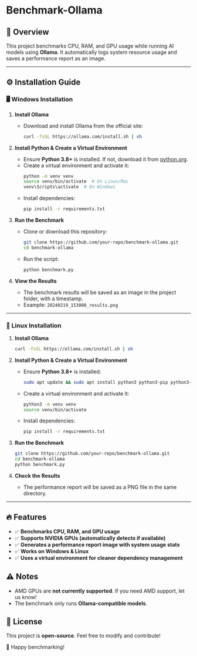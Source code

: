 # Benchmark-Ollama

## 📌 Overview
This project benchmarks CPU, RAM, and GPU usage while running AI models using **Ollama**. It automatically logs system resource usage and saves a performance report as an image.

---

## ⚙️ Installation Guide

### **🖥️ Windows Installation**
1. **Install Ollama**
   - Download and install Ollama from the official site:
     ```sh
     curl -fsSL https://ollama.com/install.sh | sh
     ```

2. **Install Python & Create a Virtual Environment**
   - Ensure **Python 3.8+** is installed. If not, download it from [python.org](https://www.python.org/downloads/).
   - Create a virtual environment and activate it:
     ```sh
     python -m venv venv
     source venv/bin/activate  # On Linux/Mac
     venv\Scripts\activate  # On Windows
     ```
   - Install dependencies:
     ```sh
     pip install -r requirements.txt
     ```

3. **Run the Benchmark**
   - Clone or download this repository:
     ```sh
     git clone https://github.com/your-repo/benchmark-ollama.git
     cd benchmark-ollama
     ```
   - Run the script:
     ```sh
     python benchmark.py
     ```

4. **View the Results**
   - The benchmark results will be saved as an image in the project folder, with a timestamp.
   - Example: `20240219_153000_results.png`

---

### **🐧 Linux Installation**

1. **Install Ollama**
   ```sh
   curl -fsSL https://ollama.com/install.sh | sh
   ```

2. **Install Python & Create a Virtual Environment**
   - Ensure **Python 3.8+** is installed:
     ```sh
     sudo apt update && sudo apt install python3 python3-pip python3-venv
     ```
   - Create a virtual environment and activate it:
     ```sh
     python3 -m venv venv
     source venv/bin/activate
     ```
   - Install dependencies:
     ```sh
     pip install -r requirements.txt
     ```

3. **Run the Benchmark**
   ```sh
   git clone https://github.com/your-repo/benchmark-ollama.git
   cd benchmark-ollama
   python benchmark.py
   ```

4. **Check the Results**
   - The performance report will be saved as a PNG file in the same directory.

---

## 🔥 Features
- ✅ **Benchmarks CPU, RAM, and GPU usage**
- ✅ **Supports NVIDIA GPUs (automatically detects if available)**
- ✅ **Generates a performance report image with system usage stats**
- ✅ **Works on Windows & Linux**
- ✅ **Uses a virtual environment for cleaner dependency management**

## ⚠️ Notes
- AMD GPUs are **not currently supported**. If you need AMD support, let us know!
- The benchmark only runs **Ollama-compatible models**.

## 📜 License
This project is **open-source**. Feel free to modify and contribute!

🚀 Happy benchmarking!

